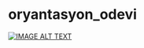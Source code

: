 # oryantasyon_odevi

[![IMAGE ALT TEXT](https://i.ytimg.com/vi/bbZWXnL80tY/hqdefault.jpg)](https://www.youtube.com/watch?v=bbZWXnL80tY&t=2s "YAZILIM MÜHENDİSLİĞİ ORYANTASYONU DERSİ ÖDEVİ")
